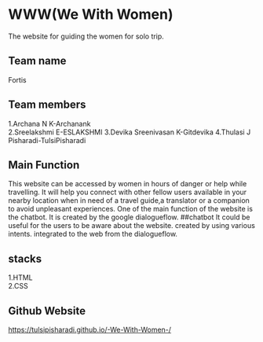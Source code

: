 
# WWW(We With Women)

The website for guiding the women for solo trip.



## Team name
Fortis

## Team members
1.Archana N K-Archanank  
2.Sreelakshmi E-ESLAKSHMI 
3.Devika Sreenivasan K-Gitdevika
4.Thulasi J Pisharadi-TulsiPisharadi
## Main Function
This website can be accessed by women in hours of danger or help while travelling.
It will help you connect with other fellow users available in your nearby location
when in need of a travel guide,a translator or a companion to avoid unpleasant experiences.
One of the main function of the website is the chatbot.
It is created by the google dialogueflow.
##chatbot
It could be useful for the users to be aware about the website.
created by using various intents.
integrated to the web from the dialogueflow.

## stacks
1.HTML  
2.CSS      
## Github Website
https://tulsipisharadi.github.io/-We-With-Women-/


